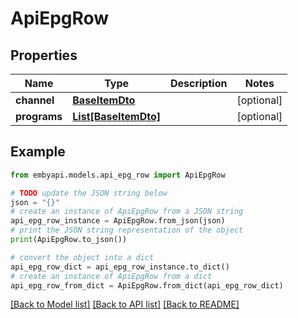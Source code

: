 # ApiEpgRow


## Properties

Name | Type | Description | Notes
------------ | ------------- | ------------- | -------------
**channel** | [**BaseItemDto**](BaseItemDto.md) |  | [optional] 
**programs** | [**List[BaseItemDto]**](BaseItemDto.md) |  | [optional] 

## Example

```python
from embyapi.models.api_epg_row import ApiEpgRow

# TODO update the JSON string below
json = "{}"
# create an instance of ApiEpgRow from a JSON string
api_epg_row_instance = ApiEpgRow.from_json(json)
# print the JSON string representation of the object
print(ApiEpgRow.to_json())

# convert the object into a dict
api_epg_row_dict = api_epg_row_instance.to_dict()
# create an instance of ApiEpgRow from a dict
api_epg_row_from_dict = ApiEpgRow.from_dict(api_epg_row_dict)
```
[[Back to Model list]](../README.md#documentation-for-models) [[Back to API list]](../README.md#documentation-for-api-endpoints) [[Back to README]](../README.md)


